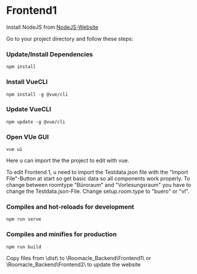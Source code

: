 # Frontend1

Install NodeJS from [NodeJS-Website](https://nodejs.org/en/)

Go to your project directory and follow these steps:

### Update/Install Dependencies
```
npm install
```

### Install VueCLI

```
npm install -g @vue/cli
```

### Update VueCLI
```
npm update -g @vue/cli
```

### Open VUe GUI
```
vue ui
```

Here u can import the the project to edit with vue.

To edit Frontend 1, u need to import the Testdata.json file with the "Import File"-Button at start so get basic data so all components work properly.
To change between roomtype "Büroraum" and "Vorlesungsraum" you have to change the Testdata.json-File. Change setup.room.type to "buero" or "vl".

### Compiles and hot-reloads for development
```
npm run serve
```

### Compiles and minifies for production
```
npm run build
```

Copy files from \dist\ to \Roomacle_Backend\Frontend1\ or \Roomacle_Backend\Frontend2\ to update the website
